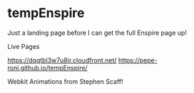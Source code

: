 # tempEnspire
Just a landing page before I can get the full Enspire page up!

  Live Pages

https://dqqtbl3w7u8ir.cloudfront.net/
https://pepe-roni.github.io/tempEnspire/

Webkit Animations from Stephen Scaff!
